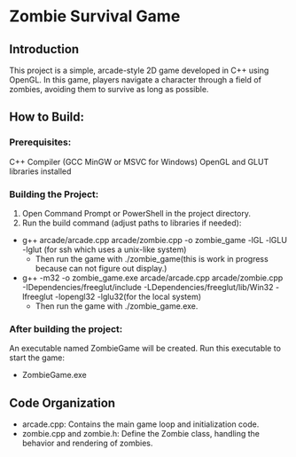 # Zombie Survival Game

## Introduction
This project is a simple, arcade-style 2D game developed in C++ using OpenGL. In this game, players navigate a character through a field of zombies, avoiding them to survive as long as possible.

## How to Build:

### Prerequisites:
C++ Compiler (GCC MinGW or MSVC for Windows)
OpenGL and GLUT libraries installed

### Building the Project:
1. Open Command Prompt or PowerShell in the project directory.
2. Run the build command (adjust paths to libraries if needed):
- g++ arcade/arcade.cpp arcade/zombie.cpp -o zombie_game -lGL -lGLU -lglut (for ssh which uses a unix-like system)
  - Then run the game with ./zombie_game(this is work in progress because can not figure out display.) 
- g++ -m32 -o zombie_game.exe arcade/arcade.cpp arcade/zombie.cpp -IDependencies/freeglut/include -LDependencies/freeglut/lib/Win32 -lfreeglut -lopengl32 -lglu32(for the local system)
  - Then run the game with ./zombie_game.exe.

### After building the project:

An executable named ZombieGame will be created. Run this executable to start the game:
- ZombieGame.exe

## Code Organization
- arcade.cpp: Contains the main game loop and initialization code.
- zombie.cpp and zombie.h: Define the Zombie class, handling the behavior and rendering of zombies.


